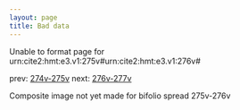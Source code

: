 ```yaml
---
layout: page
title: Bad data
---
```


Unable to format page for urn:cite2:hmt:e3.v1:275v#urn:cite2:hmt:e3.v1:276v#

prev: [274v-275v](../274v-275v/) next: [276v-277v](../276v-277v/)

Composite image not yet made for bifolio spread 275v-276v

